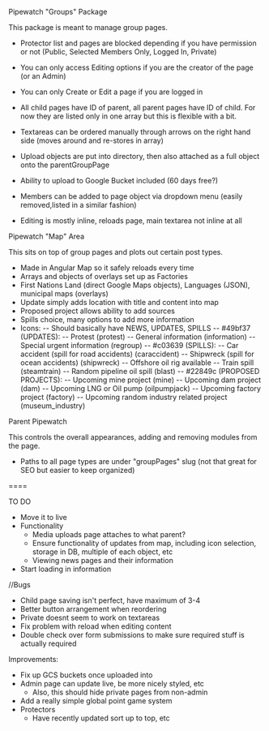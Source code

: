 Pipewatch "Groups" Package

This package is meant to manage group pages.

- Protector list and pages are blocked depending if you have permission or not (Public, Selected Members Only, Logged In, Private)
- You can only access Editing options if you are the creator of the page (or an Admin)
- You can only Create or Edit a page if you are logged in

- All child pages have ID of parent, all parent pages have ID of child. For now they are listed only in one array but this is flexible with a bit.
- Textareas can be ordered manually through arrows on the right hand side (moves around and re-stores in array)
- Upload objects are put into directory, then also attached as a full object onto the parentGroupPage
- Ability to upload to Google Bucket included (60 days free?)
- Members can be added to page object via dropdown menu (easily removed,listed in a similar fashion)
- Editing is mostly inline, reloads page, main textarea not inline at all

Pipewatch "Map" Area

This sits on top of group pages and plots out certain post types.

- Made in Angular Map so it safely reloads every time
- Arrays and objects of overlays set up as Factories
- First Nations Land (direct Google Maps objects), Languages (JSON), municipal maps (overlays)
- Update simply adds location with title and content into map
- Proposed project allows ability to add sources
- Spills choice, many options to add more information
- Icons:
    -- Should basically have NEWS, UPDATES, SPILLS
    -- #49bf37 (UPDATES):
        -- Protest (protest)
        -- General information (information)
        -- Special urgent information (regroup)
    -- #c03639 (SPILLS):
        -- Car accident (spill for road accidents) (caraccident)
        -- Shipwreck (spill for ocean accidents) (shipwreck)
        -- Offshore oil rig available 
        -- Train spill (steamtrain)
        -- Random pipeline oil spill (blast)
    -- #22849c (PROPOSED PROJECTS):
        -- Upcoming mine project (mine)
        -- Upcoming dam project (dam)
        -- Upcoming LNG or Oil pump (oilpumpjack)
        -- Upcoming factory project (factory)
        -- Upcoming random industry related project (museum_industry)
        
Parent Pipewatch

This controls the overall appearances, adding and removing modules from the page.

- Paths to all page types are under "groupPages" slug (not that great for SEO but easier to keep organized)

====

TO DO
- Move it to live
- Functionality
    - Media uploads page attaches to what parent?
    - Ensure functionality of updates from map, including icon selection, storage in DB, multiple of each object, etc
    - Viewing news pages and their information
- Start loading in information

//Bugs
- Child page saving isn't perfect, have maximum of 3-4
- Better button arrangement when reordering
- Private doesnt seem to work on textareas
- Fix problem with reload when editing content
- Double check over form submissions to make sure required stuff is actually required

Improvements:
- Fix up GCS buckets once uploaded into
- Admin page can update live, be more nicely styled, etc
    - Also, this should hide private pages from non-admin
- Add a really simple global point game system
- Protectors
    - Have recently updated sort up to top, etc
